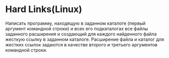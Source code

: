 # Hard Links(Linux)
Написать программу, находящую в заданном каталоге (первый аргумент командной строки) и всех его подкаталогах все файлы заданного расширения и создающий для каждого найденного файла жесткую ссылку в заданном каталоге. Расширение файла и каталог для жестких ссылок задаются в качестве второго и третьего аргументов командной строки.
